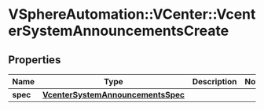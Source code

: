# VSphereAutomation::VCenter::VcenterSystemAnnouncementsCreate

## Properties
Name | Type | Description | Notes
------------ | ------------- | ------------- | -------------
**spec** | [**VcenterSystemAnnouncementsSpec**](VcenterSystemAnnouncementsSpec.md) |  | 


